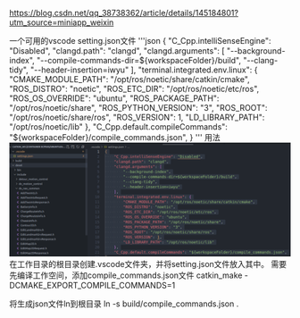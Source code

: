 https://blog.csdn.net/qq_38738362/article/details/145184801?utm_source=miniapp_weixin

一个可用的vscode setting.json文件
'''json
{
    "C_Cpp.intelliSenseEngine": "Disabled",
    "clangd.path": "clangd",
    "clangd.arguments": [
        "--background-index",
        "--compile-commands-dir=${workspaceFolder}/build",
        "--clang-tidy",
        "--header-insertion=iwyu"
    ],
    "terminal.integrated.env.linux": {
        "CMAKE_MODULE_PATH": "/opt/ros/noetic/share/catkin/cmake",
        "ROS_DISTRO": "noetic",
        "ROS_ETC_DIR": "/opt/ros/noetic/etc/ros",
        "ROS_OS_OVERRIDE": "ubuntu",
        "ROS_PACKAGE_PATH": "/opt/ros/noetic/share",
        "ROS_PYTHON_VERSION": "3",
        "ROS_ROOT": "/opt/ros/noetic/share/ros",
        "ROS_VERSION": 1,
        "LD_LIBRARY_PATH": "/opt/ros/noetic/lib"
    },
    "C_Cpp.default.compileCommands": "${workspaceFolder}/compile_commands.json",
}
'''
用法
![](images/2025-02-27-21-24-34.png)
在工作目录的根目录创建.vscode文件夹，并将setting.json文件放入其中。
需要先编译工作空间，添加compile_commands.json文件
catkin_make -DCMAKE_EXPORT_COMPILE_COMMANDS=1

将生成json文件ln到根目录
ln -s build/compile_commands.json .